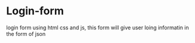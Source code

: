 # Login-form
login form using html css and js, this form will give user loing informatin in the form of json 

